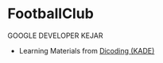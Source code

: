 # FootballClub
GOOGLE DEVELOPER KEJAR
- Learning Materials from [Dicoding (KADE)](https://www.dicoding.com/academies/55)

